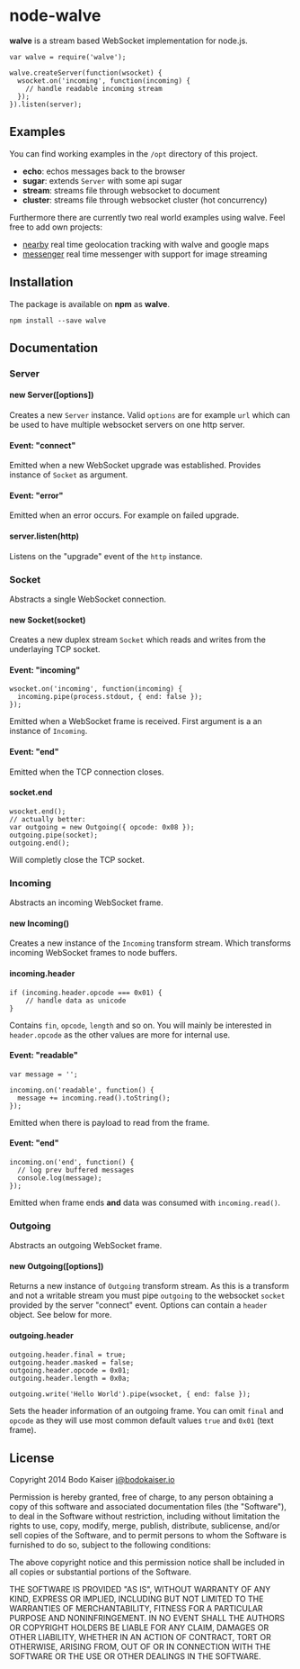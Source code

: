 # node-walve

**walve** is a stream based WebSocket implementation for node.js.

    var walve = require('walve');

    walve.createServer(function(wsocket) {
      wsocket.on('incoming', function(incoming) {
        // handle readable incoming stream
      });
    }).listen(server);

## Examples

You can find working examples in the `/opt` directory of this project.

- **echo**: echos messages back to the browser
- **sugar**: extends `Server` with some api sugar
- **stream**: streams file through websocket to document
- **cluster**: streams file through websocket cluster (hot concurrency)

Furthermore there are currently two real world examples using walve.
Feel free to add own projects:

- [nearby](https://github.com/bodokaiser/nearby) real time geolocation
  tracking with walve and google maps
- [messenger](https://github.com/bodokaiser/messenger) real time
  messenger with support for image streaming

## Installation

The package is available on **npm** as **walve**.

    npm install --save walve

## Documentation

### Server

#### new Server([options])

Creates a new `Server` instance. Valid `options` are for example `url`
which can be used to have multiple websocket servers on one http server.

#### Event: "connect"

Emitted when a new WebSocket upgrade was established. Provides instance
of `Socket` as argument.

#### Event: "error"

Emitted when an error occurs. For example on failed upgrade.

#### server.listen(http)

Listens on the "upgrade" event of the `http` instance.

### Socket

Abstracts a single WebSocket connection.

#### new Socket(socket)

Creates a new duplex stream `Socket` which reads and writes from the
underlaying TCP socket.

#### Event: "incoming"

    wsocket.on('incoming', function(incoming) {
      incoming.pipe(process.stdout, { end: false });
    });

Emitted when a WebSocket frame is received. First argument is a an
instance of `Incoming`.

#### Event: "end"

Emitted when the TCP connection closes.

#### socket.end

    wsocket.end();
    // actually better:
    var outgoing = new Outgoing({ opcode: 0x08 });
    outgoing.pipe(socket);
    outgoing.end();

Will completly close the TCP socket.

### Incoming

Abstracts an incoming WebSocket frame.

#### new Incoming()

Creates a new instance of the `Incoming` transform stream. Which
transforms incoming WebSocket frames to node buffers.

#### incoming.header

    if (incoming.header.opcode === 0x01) {
        // handle data as unicode
    }

Contains `fin`, `opcode`, `length` and so on. You will mainly
be interested in `header.opcode` as the other values are more for
internal use.

#### Event: "readable"

    var message = '';

    incoming.on('readable', function() {
      message += incoming.read().toString();
    });

Emitted when there is payload to read from the frame.

#### Event: "end"

    incoming.on('end', function() {
      // log prev buffered messages
      console.log(message);
    });

Emitted when frame ends **and** data was consumed with
`incoming.read()`.

### Outgoing

Abstracts an outgoing WebSocket frame.

#### new Outgoing([options])

Returns a new instance of `Outgoing` transform stream. As this is a
transform and not a writable stream you must pipe `outgoing` to the
websocket `socket` provided by the server "connect" event. Options
can contain a `header` object. See below for more.

#### outgoing.header

    outgoing.header.final = true;
    outgoing.header.masked = false;
    outgoing.header.opcode = 0x01;
    outgoing.header.length = 0x0a;

    outgoing.write('Hello World').pipe(wsocket, { end: false });

Sets the header information of an outgoing frame. You can omit `final`
and `opcode` as they will use most common default values `true` and
`0x01` (text frame).

## License

Copyright 2014 Bodo Kaiser <i@bodokaiser.io>

Permission is hereby granted, free of charge, to any person obtaining
a copy of this software and associated documentation files (the
"Software"), to deal in the Software without restriction, including
without limitation the rights to use, copy, modify, merge, publish,
distribute, sublicense, and/or sell copies of the Software, and to
permit persons to whom the Software is furnished to do so, subject to
the following conditions:

The above copyright notice and this permission notice shall be
included in all copies or substantial portions of the Software.

THE SOFTWARE IS PROVIDED "AS IS", WITHOUT WARRANTY OF ANY KIND,
EXPRESS OR IMPLIED, INCLUDING BUT NOT LIMITED TO THE WARRANTIES OF
MERCHANTABILITY, FITNESS FOR A PARTICULAR PURPOSE AND
NONINFRINGEMENT. IN NO EVENT SHALL THE AUTHORS OR COPYRIGHT HOLDERS BE
LIABLE FOR ANY CLAIM, DAMAGES OR OTHER LIABILITY, WHETHER IN AN ACTION
OF CONTRACT, TORT OR OTHERWISE, ARISING FROM, OUT OF OR IN CONNECTION
WITH THE SOFTWARE OR THE USE OR OTHER DEALINGS IN THE SOFTWARE.
